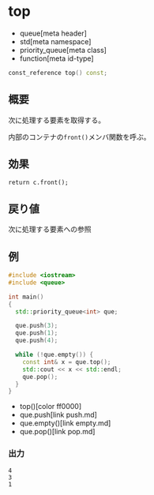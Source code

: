 # top
* queue[meta header]
* std[meta namespace]
* priority_queue[meta class]
* function[meta id-type]

```cpp
const_reference top() const;
```

## 概要
次に処理する要素を取得する。

内部のコンテナの`front()`メンバ関数を呼ぶ。


## 効果
`return c.front();`


## 戻り値
次に処理する要素への参照


## 例
```cpp example
#include <iostream>
#include <queue>

int main()
{
  std::priority_queue<int> que;

  que.push(3);
  que.push(1);
  que.push(4);

  while (!que.empty()) {
    const int& x = que.top();
    std::cout << x << std::endl;
    que.pop();
  }
}
```
* top()[color ff0000]
* que.push[link push.md]
* que.empty()[link empty.md]
* que.pop()[link pop.md]

### 出力
```
4
3
1
```
